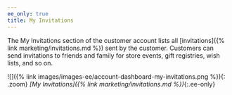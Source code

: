 ```yaml
---
ee_only: true
title: My Invitations
---
```


The My Invitations section of the customer account lists all [invitations]({% link marketing/invitations.md %}) sent by the customer. Customers can send invitations to friends and family for store events, gift registries, wish lists, and so on.

![]({% link images/images-ee/account-dashboard-my-invitations.png %}){: .zoom}
_[My Invitations]({% link marketing/invitations.md %})_{:.ee-only}
